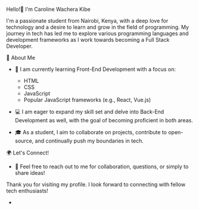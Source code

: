 Hello!👋 I'm Caroline Wachera Kibe

I'm a passionate student from Nairobi, Kenya, with a deep love for technology and a desire to learn and grow in the field of programming. My journey in tech has led me to explore various programming languages and development frameworks as I work towards becoming a Full Stack Developer.

 🚀 About Me
- 🌱 I am currently learning Front-End Development with a focus on:
  - HTML
  - CSS
  - JavaScript
  - Popular JavaScript frameworks (e.g., React, Vue.js)

- 💻 I am eager to expand my skill set and delve into Back-End Development as well, with the goal of becoming proficient in both areas.

- 🎓 As a student, I aim to collaborate on projects, contribute to open-source, and continually push my boundaries in tech.

 🌍 Let's Connect!
- 📧 Feel free to reach out to me for collaboration, questions, or simply to share ideas! 

Thank you for visiting my profile. I look forward to connecting with fellow tech enthusiasts!

-
